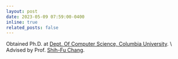 ```yaml
---
layout: post
date: 2023-05-09 07:59:00-0400
inline: true
related_posts: false
---
```


 Obtained Ph.D. at [Dept. Of Computer Science, Columbia University](https://www.cs.columbia.edu/). \\
 Advised by Prof. [Shih-Fu Chang](https://www.engineering.columbia.edu/faculty/shih-fu-chang).